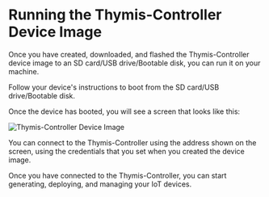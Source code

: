 # Running the Thymis-Controller Device Image

Once you have created, downloaded, and flashed the Thymis-Controller device image to an SD card/USB drive/Bootable disk, you can run it on your machine.

Follow your device's instructions to boot from the SD card/USB drive/Bootable disk.

Once the device has booted, you will see a screen that looks like this:

![Thymis-Controller Device Image](images/thymis-controller-device-image.png)

You can connect to the Thymis-Controller using the address shown on the screen, using the credentials that you set when you created the device image.

Once you have connected to the Thymis-Controller, you can start generating, deploying, and managing your IoT devices.
